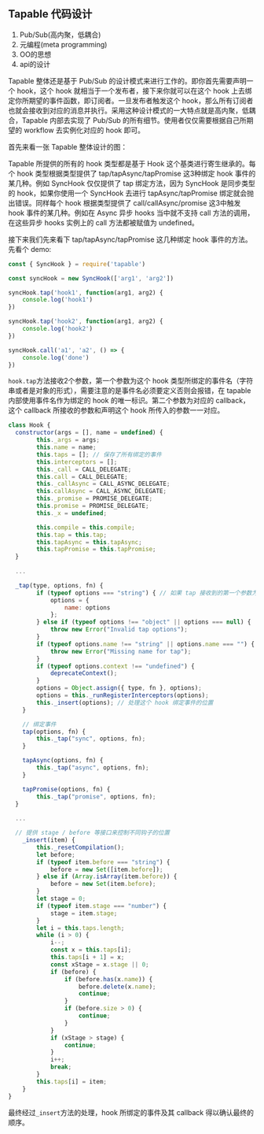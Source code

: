 ## Tapable 代码设计

1. Pub/Sub(高内聚，低耦合)
2. 元编程(meta programming)
3. OO的思想
4. api的设计

Tapable 整体还是基于 Pub/Sub 的设计模式来进行工作的。即你首先需要声明一个 hook，这个 hook 就相当于一个发布者，接下来你就可以在这个 hook 上去绑定你所期望的事件函数，即订阅者。一旦发布者触发这个 hook，那么所有订阅者也就会接收到对应的消息并执行。采用这种设计模式的一大特点就是高内聚，低耦合，Tapable 内部去实现了 Pub/Sub 的所有细节。使用者仅仅需要根据自己所期望的 workflow 去实例化对应的 hook 即可。

首先来看一张 Tapable 整体设计的图：


Tapable 所提供的所有的 hook 类型都是基于 Hook 这个基类进行寄生继承的。每个 hook 类型根据类型提供了 tap/tapAsync/tapPromise 这3种绑定 hook 事件的某几种。例如 SyncHook 仅仅提供了 tap 绑定方法，因为 SyncHook 是同步类型的 hook，如果你使用一个 SyncHook 去进行 tapAsync/tapPromise 绑定就会抛出错误。同样每个 hook 根据类型提供了 call/callAsync/promise 这3中触发 hook 事件的某几种。例如在 Async 异步 hooks 当中就不支持 call 方法的调用，在这些异步 hooks 实例上的 call 方法都被赋值为 undefined。

接下来我们先来看下 tap/tapAsync/tapPromise 这几种绑定 hook 事件的方法。先看个 demo:

```javascript
const { SyncHook } = require('tapable')

const syncHook = new SyncHook(['arg1', 'arg2'])

syncHook.tap('hook1', function(arg1, arg2) {
	console.log('hook1')
})

syncHook.tap('hook2', function(arg1, arg2) {
	console.log('hook2')
})

syncHook.call('a1', 'a2', () => {
	console.log('done')
})

```

`hook.tap`方法接收2个参数，第一个参数为这个 hook 类型所绑定的事件名（字符串或者是对象的形式），需要注意的是事件名必须要定义否则会报错，在 tapable 内部使用事件名作为绑定的 hook 的唯一标识。第二个参数为对应的 callback，这个 callback 所接收的参数和声明这个 hook 所传入的参数一一对应。

```javascript
class Hook {
  constructor(args = [], name = undefined) {
		this._args = args;
		this.name = name;
		this.taps = []; // 保存了所有绑定的事件
		this.interceptors = [];
		this._call = CALL_DELEGATE;
		this.call = CALL_DELEGATE;
		this._callAsync = CALL_ASYNC_DELEGATE;
		this.callAsync = CALL_ASYNC_DELEGATE;
		this._promise = PROMISE_DELEGATE;
		this.promise = PROMISE_DELEGATE;
		this._x = undefined;

		this.compile = this.compile;
		this.tap = this.tap;
		this.tapAsync = this.tapAsync;
		this.tapPromise = this.tapPromise;
  }
  
  ...

  _tap(type, options, fn) {
		if (typeof options === "string") { // 如果 tap 接收到的第一个参数为字符串，那么直接转为 object 形式
			options = {
				name: options
			};
		} else if (typeof options !== "object" || options === null) {
			throw new Error("Invalid tap options");
		}
		if (typeof options.name !== "string" || options.name === "") {
			throw new Error("Missing name for tap");
		}
		if (typeof options.context !== "undefined") {
			deprecateContext();
		}
		options = Object.assign({ type, fn }, options);
		options = this._runRegisterInterceptors(options);
		this._insert(options); // 处理这个 hook 绑定事件的位置
	}

	// 绑定事件
	tap(options, fn) {
		this._tap("sync", options, fn);
	}

	tapAsync(options, fn) {
		this._tap("async", options, fn);
	}

	tapPromise(options, fn) {
		this._tap("promise", options, fn);
  }
  
  ...

  // 提供 stage / before 等接口来控制不同钩子的位置
	_insert(item) {
		this._resetCompilation();
		let before;
		if (typeof item.before === "string") {
			before = new Set([item.before]);
		} else if (Array.isArray(item.before)) {
			before = new Set(item.before);
		}
		let stage = 0;
		if (typeof item.stage === "number") {
			stage = item.stage;
		}
		let i = this.taps.length;
		while (i > 0) {
			i--;
			const x = this.taps[i];
			this.taps[i + 1] = x;
			const xStage = x.stage || 0;
			if (before) {
				if (before.has(x.name)) {
					before.delete(x.name);
					continue;
				}
				if (before.size > 0) {
					continue;
				}
			}
			if (xStage > stage) {
				continue;
			}
			i++;
			break;
		}
		this.taps[i] = item;
	}
}
```

最终经过`_insert`方法的处理，hook 所绑定的事件及其 callback 得以确认最终的顺序。
